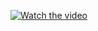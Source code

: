 [![Watch the video](https://img.youtube.com/vi/vGJi9BQpdz0/hqdefault.jpg)](https://youtu.be/vGJi9BQpdz0)
